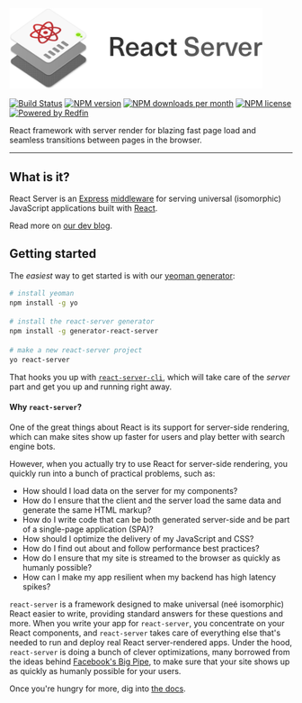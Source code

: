 <img src="https://raw.githubusercontent.com/redfin/react-server/master/images/reactserver_logo%402x.png" width="450px"/>

[![Build Status][build-badge-img]][build-url]
[![NPM version][npm-version-img]][npm-url]
[![NPM downloads per month][npm-downloads-img]][npm-url]
[![NPM license][npm-license-img]][npm-url]
[![Powered by Redfin][redfin-img]][redfin-url]

React framework with server render for blazing fast page load and seamless
transitions between pages in the browser.

** **

## What is it?

React Server is an [Express](http://expressjs.com/) [middleware](http://expressjs.com/guide/using-middleware.html)
for serving universal (isomorphic) JavaScript applications built with [React](https://facebook.github.io/react/).

Read more on [our dev blog](https://www.redfin.com/blog/tag/react-server).

## Getting started

The _easiest_ way to get started is with our [yeoman
generator](packages/generator-react-server):

```bash
# install yeoman
npm install -g yo

# install the react-server generator
npm install -g generator-react-server

# make a new react-server project
yo react-server
```

That hooks you up with [`react-server-cli`](packages/react-server-cli), which
will take care of the _server_ part and get you up and running right away.

#### Why `react-server`?

One of the great things about React is its support for server-side rendering,
which can make sites show up faster for users and play better with search engine
bots.

However, when you actually try to use React for server-side rendering, you
quickly run into a bunch of practical problems, such as:

- How should I load data on the server for my components?
- How do I ensure that the client and the server load the same data and generate
the same HTML markup?
- How do I write code that can be both generated server-side and be part of a
single-page application (SPA)?
- How should I optimize the delivery of my JavaScript and CSS?
- How do I find out about and follow performance best practices?
- How do I ensure that my site is streamed to the browser as quickly as humanly
possible?
- How can I make my app resilient when my backend has high latency spikes?

`react-server` is a framework designed to make universal (neé isomorphic) React
easier to write, providing standard answers for these questions and more. When
you write your app for `react-server`, you concentrate on your React components,
and `react-server` takes care of everything else that's needed to run and deploy
real React server-rendered apps. Under the hood, `react-server` is doing a bunch
of clever optimizations, many borrowed from the ideas behind [Facebook's Big Pipe](https://www.facebook.com/notes/facebook-engineering/bigpipe-pipelining-web-pages-for-high-performance/389414033919/),
to make sure that your site shows up as quickly as humanly possible
for your users.

Once you're hungry for more, dig into [the docs](https://github.com/redfin/react-server/tree/master/docs).

[build-badge-img]: https://travis-ci.org/redfin/react-server.svg?branch=master
[build-url]: https://travis-ci.org/redfin/react-server
[npm-url]: https://npmjs.org/package/react-server
[redfin-url]: https://www.redfin.com
[redfin-img]: https://img.shields.io/badge/Powered%20By-Redfin-c82021.svg
[npm-version-img]: https://badge.fury.io/js/react-server.svg
[npm-license-img]: https://img.shields.io/npm/l/react-server.svg
[npm-downloads-img]: https://img.shields.io/npm/dm/react-server.svg
